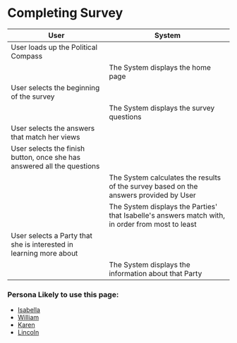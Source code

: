 # Completing Survey


| User                                      | System                       |
| ---------------------------------------- | ----------------------------------------- |
| User loads up the Political Compass | |
| | The System displays the home page|
| User selects the beginning of the survey| |
| | The System displays the survey questions|
| User selects the answers that match her views| |
| User selects the finish button, once she has answered all the questions | |
| | The System calculates the results of the survey based on the answers provided by User|
| | The System displays the Parties' that Isabelle's answers match with, in order from most to least|
|  User selects a Party that she is interested in learning more about| |
| | The System displays the information about that Party|

### Persona Likely to use this page:
- [Isabella](Personas/Isabella.md)<br>
- [William](Personas/William.md)<br>
- [Karen](Personas/Karen.md)<br>
- [Lincoln](Personas/Lincoln.md)<br>